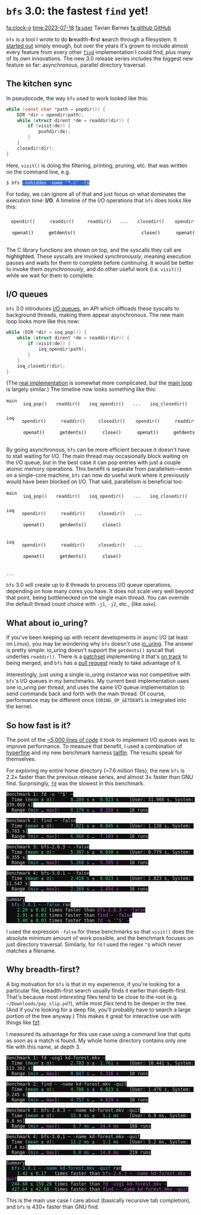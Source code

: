 # `bfs` 3.0: the fastest `find` yet!

<div class="infobar">

<fa:clock-o> <time:2023-07-18>
<fa:user> Tavian Barnes
[<fa:github> GitHub](https://github.com/tavianator/bfs)

</div>

`bfs` is a tool I wrote to do **b**readth-**f**irst **s**earch through a filesystem.
It [started out](https://github.com/tavianator/bfs/commit/72552f880f3ca52c0d98d875b1da783e5a2fa2e7) simply enough, but over the years it's grown to include almost every feature from every other [`find`](https://en.wikipedia.org/wiki/Find_(Unix)) implementation I could find, plus many of its own innovations.
The new 3.0 release series includes the biggest new feature so far: asynchronous, parallel directory traversal.


## The kitchen sync

In pseudocode, the way `bfs` used to work looked like this:

```c
while (const char *path = popdir()) {
    DIR *dir = opendir(path);
    while (struct dirent *de = readdir(dir)) {
        if (visit(de)) {
            pushdir(de);
        }
    }
    closedir(dir);
}
```

Here, `visit()` is doing the filtering, printing, pruning, etc. that was written on the command line, e.g.

<pre><code>$ bfs <span style="color: highlighttext; background: highlight;">-nohidden -name '*.c' -ls</span></code></pre>

For today, we can ignore all of that and just focus on what dominates the execution time: **I/O**.
A timeline of the I/O operations that `bfs` does looks like this:

<style>
.timeline {
    display: flex;
    gap: 8px;
    overflow: auto;
    padding-bottom: 8px;
    margin-bottom: -8px;
    margin-top: 16px;
}
.timeline .block {
    flex-grow: 1;
    display: flex;
    flex-direction: column;
    align-items: center;
    gap: 8px;
    color: var(--sidebar-fg);
    background: var(--sidebar-bg);
    border: 2px solid var(--sidebar-active);
    border-radius: 8px;
    padding: 8px;
}
.timeline.nogrow .block {
    flex-grow: unset;
}
.timeline > .block > .hljs {
    color: var(--sidebar-fg);
}
.timeline > .block > .block {
    color: black;
    background: var(--search-mark-bg);
    border: none;
}
.timeline > .block > .block > .hljs {
    color: black;
}
.timeline > .label {
    writing-mode: sideways-lr;
    text-align: center;
}
</style>
<div class="timeline">
<span class="block"><code>opendir()</code><span class="block"><code>openat()</code></span></span>
<span class="block"><code>readdir()</code><span class="block"><code>getdents()</code></span></span>
<span class="block"><code>readdir()</code></span>
<span class="block"><code>...</code></span>
<span class="block"><code>closedir()</code><span class="block"><code>close()</code></span></span>
<span class="block"><code>opendir()</code><span class="block"><code>openat()</code></span></span>
<span class="block"><code>...</code></span>
</div>

The C library functions are shown on top, and the syscalls they call are <span style="color: black; background: var(--search-mark-bg);">highlighted</span>.
These syscalls are invoked *synchronously*, meaning execution pauses and waits for them to complete before continuing.
It would be better to invoke them *asynchronously*, and do other useful work (i.e. `visit()`) while we wait for them to complete.


## I/O queues

`bfs` 3.0 introduces [I/O queues](https://github.com/tavianator/bfs/blob/3.0.1/src/ioq.h), an API which offloads these syscalls to background threads, making them appear asynchronous.
The new main loop looks more like this now:

```c
while (DIR *dir = ioq_pop()) {
    while (struct dirent *de = readdir(dir)) {
        if (visit(de)) {
            ioq_opendir(path);
        }
    }
    ioq_closedir(dir);
}
```

(The [real implementation](https://github.com/tavianator/bfs/blob/3.0.1/src/bftw.c) is somewhat more complicated, but the [main loop](https://github.com/tavianator/bfs/blob/3.0.1/src/bftw.c#L1433-L1471) is largely similar.)
The timeline now looks something like this:

<div class="timeline">
<span class="label"><code>main</code></span>
<span class="block"><code>ioq_pop()</code></span>
<span class="block"><code>readdir()</code></span>
<span class="block"><code>ioq_opendir()</code></span>
<span class="block"><code>...</code></span>
<span class="block"><code>ioq_closedir()</code></span>
<span class="block"><code>ioq_pop()</code></span>
<span class="block"><code>...</code></span>
</div>
<div class="timeline">
<span class="label"><code>ioq</code></span>
<span class="block"><code>opendir()</code><span class="block"><code>openat()</code></span></span>
<span class="block"><code>readdir()</code><span class="block"><code>getdents()</code></span></span>
<span class="block"><code>closedir()</code><span class="block"><code>close()</code></span></span>
<span class="block"><code>opendir()</code><span class="block"><code>openat()</code></span></span>
<span class="block"><code>readdir()</code><span class="block"><code>getdents()</code></span></span>
<span class="block"><code>...</code></span>
</div>

By going asynchronous, `bfs` can be more efficient because it doesn't have to stall waiting for I/O.
The main thread may occasionally block waiting on the I/O queue, but in the best case it can pop entries with just a couple atomic memory operations.
This benefit is separate from parallelism&mdash;even on a single-core machine, `bfs` can now do useful work where it previously would have been blocked on I/O.
That said, parallelism is beneficial too:

<div class="timeline">
<span class="label"><code>main</code></span>
<span class="block"><code>ioq_pop()</code></span>
<span class="block"><code>readdir()</code></span>
<span class="block"><code>ioq_opendir()</code></span>
<span class="block"><code>...</code></span>
<span class="block"><code>ioq_closedir()</code></span>
<span class="block"><code>ioq_pop()</code></span>
<span class="block"><code>...</code></span>
</div>
<div class="timeline nogrow">
<span class="label"><code>ioq</code></span>
<span class="block"><code>opendir()</code><span class="block"><code>openat()</code></span></span>
<span class="block"><code>readdir()</code><span class="block"><code>getdents()</code></span></span>
<span class="block"><code>closedir()</code><span class="block"><code>close()</code></span></span>
<span class="block"><code>...</code></span>
</div>
<div class="timeline nogrow">
<span class="label"><code>ioq</code></span>
<span class="block"><code>opendir()</code><span class="block"><code>openat()</code></span></span>
<span class="block"><code>readdir()</code><span class="block"><code>getdents()</code></span></span>
<span class="block"><code>closedir()</code><span class="block"><code>close()</code></span></span>
<span class="block"><code>...</code></span>
</div>
<div class="timeline nogrow">
<span class="label"><code>...</code></span>
</div>

`bfs` 3.0 will create up to 8 threads to process I/O queue operations, depending on how many cores you have.
It does not scale very well beyond that point, being bottlenecked on the single main thread.
You can override the default thread count choice with `-j1`, `-j2`, etc., (like `make`).


## What about io_uring?

If you've been keeping up with recent developments in async I/O (at least on Linux), you may be wondering why `bfs` doesn't use [io_uring](https://en.wikipedia.org/wiki/Io_uring).
The answer is pretty simple: io_uring doesn't support the `getdents()` syscall that underlies `readdir()`.
There is a [patchset](https://lore.kernel.org/io-uring/20230718132112.461218-1-hao.xu@linux.dev/T/) implementing it that's [on track](https://twitter.com/axboe/status/1679926006721966080) to being merged, and `bfs` has a [pull request](https://github.com/tavianator/bfs/pull/106) ready to take advantage of it.

Interestingly, just using a single io_uring instance was not competitive with `bfs`'s I/O queues in my benchmarks.
My current best implementation uses one io_uring per thread, and uses the same I/O queue implementation to send commands back and forth with the main thread.
Of course, performance may be different once `IORING_OP_GETDENTS` is integrated into the kernel.


## So how fast is it?

The point of the [~5,000 lines of code](https://github.com/tavianator/bfs/compare/2.6.3...3.0.1) it took to implement I/O queues was to improve performance.
To measure that benefit, I used a combination of [hyperfine](https://github.com/sharkdp/hyperfine) and my new benchmark harness [tailfin](https://github.com/tavianator/tailfin).
The results speak for themselves.

For exploring my entire home directory (~7.6 million files), the new `bfs` is 2.2&times; faster than the previous release series, and almost 3&times; faster than GNU find.
Surprisingly, [`fd`](https://github.com/sharkdp/fd) was the slowest in this benchmark.

<style>
pre.results > code {
    color: #d0d0d0;
    background: #0f0f0f;
}
pre.results .red {
    color: #de68af;
}
pre.results .green {
    color: #4dde9b;
}
pre.results .magenta {
    color: #c561de;
}
pre.results .cyan {
    color: #4dbcde;
}
</style>
<pre class="results"><code>Benchmark 1: fd -u '^$' ~
  Time (<span class="green">mean</span> ± <span class="green">σ</span>):      <span class="green">8.209 s</span> ±  <span class="green">0.023 s</span>    [User: 31.908 s, System: 339.069 s]
  Range (<span class="cyan">min</span> … <span class="magenta">max</span>):    <span class="cyan">8.170 s</span> …  <span class="magenta">8.250 s</span>    16 runs

Benchmark 2: find ~ -false
  Time (<span class="green">mean</span> ± <span class="green">σ</span>):      <span class="green">7.021 s</span> ±  <span class="green">0.045 s</span>    [User: 1.138 s, System: 5.783 s]
  Range (<span class="cyan">min</span> … <span class="magenta">max</span>):    <span class="cyan">6.968 s</span> …  <span class="magenta">7.103 s</span>    16 runs

Benchmark 3: bfs-2.6.3 ~ -false
  Time (<span class="green">mean</span> ± <span class="green">σ</span>):      <span class="green">5.307 s</span> ±  <span class="green">0.030 s</span>    [User: 0.779 s, System: 4.355 s]
  Range (<span class="cyan">min</span> … <span class="magenta">max</span>):    <span class="cyan">5.268 s</span> …  <span class="magenta">5.395 s</span>    16 runs

Benchmark 4: bfs-3.0.1 ~ -false
  Time (<span class="green">mean</span> ± <span class="green">σ</span>):      <span class="green">2.416 s</span> ±  <span class="green">0.023 s</span>    [User: 2.823 s, System: 11.547 s]
  Range (<span class="cyan">min</span> … <span class="magenta">max</span>):    <span class="cyan">2.369 s</span> …  <span class="magenta">2.454 s</span>    16 runs

Summary
  <span class="cyan">bfs-3.0.1 ~ -false</span> ran
    <span class="green">2.20</span> ± <span class="green">0.02</span> times faster than <span class="magenta">bfs-2.6.3 ~ -false</span>
    <span class="green">2.91</span> ± <span class="green">0.03</span> times faster than <span class="magenta">find ~ -false</span>
    <span class="green">3.40</span> ± <span class="green">0.03</span> times faster than <span class="magenta">fd -u '^$' ~</span></code></pre>

I used the expression `-false` for these benchmarks so that `visit()` does the absolute minimum amount of work possible, and the benchmark focuses on just directory traversal.
Similarly, for `fd` I used the regex `^$` which never matches a filename.


## Why breadth-first?

A big motivation for `bfs` is that in my experience, if you're looking for a particular file, breadth-first search usually finds it earlier than depth-first.
That's because most *interesting* files tend to be close to the root (e.g. `~/Downloads/pay_slip.pdf`), while most *files* tend to be deeper in the tree.
(And if you're looking for a deep file, you'll probably have to search a large portion of the tree anyway.)
This makes it great for interactive use with things like [fzf](https://github.com/junegunn/fzf).

I measured its advantage for this use case using a command line that quits as soon as a match is found.
My whole home directory contains only one file with this name, at depth 3.

<pre class="results"><code>Benchmark 1: fd -usg1 kd-forest.mkv ~
  Time (<span class="green">mean</span> ± <span class="green">σ</span>):      <span class="green">2.783 s</span> ±  <span class="green">1.761 s</span>    [User: 10.441 s, System: 113.302 s]
  Range (<span class="cyan">min</span> … <span class="magenta">max</span>):    <span class="cyan">0.847 s</span> …  <span class="magenta">5.316 s</span>    10 runs

Benchmark 2: find ~ -name kd-forest.mkv -quit
  Time (<span class="green">mean</span> ± <span class="green">σ</span>):      <span class="green">4.786 s</span> ±  <span class="green">0.023 s</span>    [User: 1.476 s, System: 3.245 s]
  Range (<span class="cyan">min</span> … <span class="magenta">max</span>):    <span class="cyan">4.757 s</span> …  <span class="magenta">4.829 s</span>    10 runs

Benchmark 3: bfs-2.6.3 ~ -name kd-forest.mkv -quit
  Time (<span class="green">mean</span> ± <span class="green">σ</span>):      <span class="green">15.9 ms</span> ±   <span class="green">1.1 ms</span>    [User: 6.9 ms, System: 8.8 ms]
  Range (<span class="cyan">min</span> … <span class="magenta">max</span>):     <span class="cyan">6.7 ms</span> …  <span class="magenta">24.4 ms</span>    168 runs

Benchmark 4: bfs-3.0.1 ~ -name kd-forest.mkv -quit
  Time (<span class="green">mean</span> ± <span class="green">σ</span>):      <span class="green">11.2 ms</span> ±   <span class="green">1.1 ms</span>    [User: 5.2 ms, System: 37.4 ms]
  Range (<span class="cyan">min</span> … <span class="magenta">max</span>):     <span class="cyan">6.0 ms</span> …  <span class="magenta">14.8 ms</span>    219 runs

Summary
  <span class="cyan">bfs-3.0.1 ~ -name kd-forest.mkv -quit</span> ran
    <span class="green">1.42</span> ± <span class="green">0.17</span>   times faster than <span class="magenta">bfs-2.6.3 ~ -name kd-forest.mkv -quit</span>
  <span class="green">248.68</span> ± <span class="green">159.28</span> times faster than <span class="magenta">fd -usg1 kd-forest.mkv ~</span>
  <span class="green">427.64</span> ± <span class="green">42.68</span>  times faster than <span class="magenta">find ~ -name kd-forest.mkv -quit</span></code></pre>

This is the main use case I care about (basically recursive tab completion), and `bfs` is 430&times; faster than GNU find.
